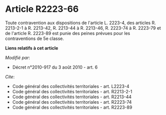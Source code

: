 # Article R2223-66

Toute contravention aux dispositions de l'article L. 2223-4, des articles R. 2213-2-1 à R. 2213-42, R. 2213-44 à R. 2213-46,
R. 2223-74 à R. 2223-79 et de l'article R. 2223-89 est punie des peines prévues pour les contraventions de 5e classe.

**Liens relatifs à cet article**

_Modifié par_:

  - Décret n°2010-917 du 3 août 2010 - art. 6

_Cite_:

  - Code général des collectivités territoriales - art. L2223-4
  - Code général des collectivités territoriales - art. R2213-2-1
  - Code général des collectivités territoriales - art. R2213-44
  - Code général des collectivités territoriales - art. R2223-74
  - Code général des collectivités territoriales - art. R2223-89
